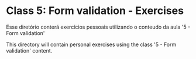 # Class 5: Form validation - Exercises

Esse diretório conterá exercícios pessoais utilizando o conteudo da aula '5 - Form validation'

This directory will contain personal exercises using the class '5 - Form validation' content.
